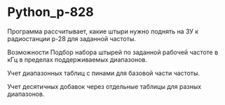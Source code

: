 # Python_p-828
Программа рассчитывает, какие штыри нужно поднять на ЗУ к радиостанции р-28 для заданной частоты.​

Возможности
Подбор набора штырей по заданной рабочей частоте в кГц в пределах поддерживаемых диапазонов.​

Учет диапазонных таблиц с пинами для базовой части частоты. 

Учет десятичных добавок  через отдельные таблицы для разных диапазонов. 

